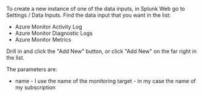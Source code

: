 To create a new instance of one of the data inputs, in Splunk Web go to Settings / Data Inputs. Find the data input that you want in the list:
* Azure Monitor Activity Log
* Azure Monitor Diagnostic Logs
* Azure Monitor Metrics

Drill in and click the "Add New" button, or click "Add New" on the far right in the list.  

The parameters are:  
* name - I use the name of the monitoring target - in my case the name of my subscription
